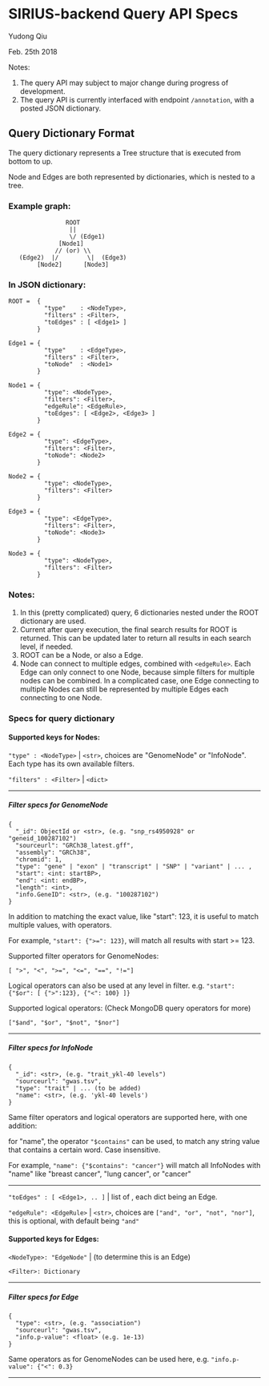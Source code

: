 # SIRIUS-backend Query API Specs

Yudong Qiu

Feb. 25th 2018

Notes: 
1. The query API may subject to major change during progress of development.
2. The query API is currently interfaced with endpoint `/annotation`, with a posted JSON dictionary.


## Query Dictionary Format  

The query dictionary represents a Tree structure that is executed from bottom to up.

Node and Edges are both represented by dictionaries, which is nested to a tree.


### Example graph:

                    ROOT
                     ||
                     \/ (Edge1)
                  [Node1]
                 // (or) \\
       (Edge2)  |/        \|  (Edge3)
            [Node2]      [Node3]


### In JSON dictionary:

```
ROOT =  {
          "type"    : <NodeType>,
          "filters" : <Filter>,
          "toEdges" : [ <Edge1> ]
        }

Edge1 = {
          "type"    : <EdgeType>,
          "filters" : <Filter>,
          "toNode"  : <Node1>
        }

Node1 = {
          "type": <NodeType>,
          "filters": <Filter>,
          "edgeRule": <EdgeRule>,
          "toEdges": [ <Edge2>, <Edge3> ]
        }

Edge2 = {
          "type": <EdgeType>,
          "filters": <Filter>,
          "toNode": <Node2>
        }

Node2 = {
          "type": <NodeType>,
          "filters": <Filter>
        }

Edge3 = {
          "type": <EdgeType>,
          "filters": <Filter>,
          "toNode": <Node3>
        }

Node3 = {
          "type": <NodeType>,
          "filters": <Filter>
        }
```

### Notes:

1. In this (pretty complicated) query, 6 dictionaries nested under the ROOT dictionary are used.
2. Current after query execution, the final search results for ROOT is returned. This can be updated later to return all results in each search level, if needed.
3. ROOT can be a Node, or also a Edge.
4. Node can connect to multiple edges, combined with `<edgeRule>`. Each Edge can only connect to one Node, because simple filters for multiple nodes can be combined. In a complicated case, one Edge connecting to multiple Nodes can still be represented by multiple Edges each connecting to one Node.


### Specs for query dictionary

#### Supported keys for Nodes:

`"type" : <NodeType>` | `<str>`, choices are "GenomeNode" or "InfoNode". Each type has its own available filters.

`"filters" : <Filter>` | `<dict>`
  
---------
  
##### Filter specs for GenomeNode
  
```
{
  "_id": ObjectId or <str>, (e.g. "snp_rs4950928" or "geneid_100287102")
  "sourceurl": "GRCh38_latest.gff",
  "assembly": "GRCh38",
  "chromid": 1,
  "type": "gene" | "exon" | "transcript" | "SNP" | "variant" | ... ,
  "start": <int: startBP>,
  "end": <int: endBP>,
  "length": <int>,
  "info.GeneID": <str>, (e.g. "100287102")
}
```

In addition to matching the exact value, like "start": 123, it is useful to match multiple values, with operators.
    
For example, `"start": {">=": 123}`, will match all results with start >= 123.
    
Supported filter operators for GenomeNodes:
    
```[ ">", "<", ">=", "<=", "==", "!="]```
    
Logical operators can also be used at any level in filter. e.g. `"start": {"$or": [ {">":123}, {"<": 100} ]}`
    
Supported logical operators: (Check MongoDB query operators for more)

```["$and", "$or", "$not", "$nor"]```
    
------------------

##### Filter specs for InfoNode

```
{
  "_id": <str>, (e.g. "trait_ykl-40 levels")
  "sourceurl": "gwas.tsv",
  "type": "trait" | ... (to be added)
  "name": <str>, (e.g. 'ykl-40 levels')
}
```

Same filter operators and logical operators are supported here, with one addition:

for "name", the operator `"$contains"` can be used, to match any string value that contains a certain word. Case insensitive.

For example, `"name": {"$contains": "cancer"}` will match all InfoNodes with "name" like "breast cancer", "lung cancer", or "cancer"
  
-------------------

`"toEdges" : [ <Edge1>, .. ]` | list of <dict>, each dict being an Edge.

`"edgeRule": <EdgeRule>` | `<str>`, choices are `["and", "or", "not", "nor"]`, this is optional, with default being `"and"`




#### Supported keys for Edges:

`<NodeType>: "EdgeNode"` | (to determine this is an Edge)

`<Filter>: Dictionary`

-------------------------

##### Filter specs for Edge

```
{
  "type": <str>, (e.g. "association")
  "sourceurl": "gwas.tsv",
  "info.p-value": <float> (e.g. 1e-13)
}
```

Same operators as for GenomeNodes can be used here, e.g. `"info.p-value": {"<": 0.3}`

-------------------------
